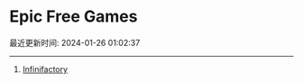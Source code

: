 # Epic Free Games

最近更新时间: 2024-01-26 01:02:37

--- 
1. [Infinifactory](https://store.epicgames.com/en-US/p/infinifactory-ec9686) 
